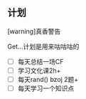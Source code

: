 ## 计划



[warning]真香警告

Get...计划是用来咕咕咕的



- [ ] 每天总结一场CF
- [ ] 学习文化课2h+
- [ ] 每天rand() bzoj 2题+
- [ ] 每天学习一个知识点